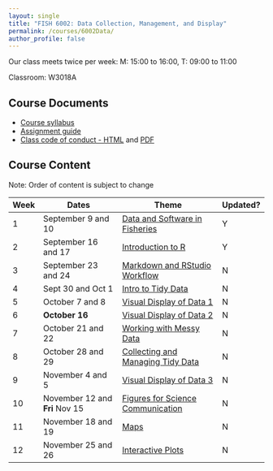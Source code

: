 ```yaml
---
layout: single
title: "FISH 6002: Data Collection, Management, and Display"
permalink: /courses/6002Data/
author_profile: false
---
```


Our class meets twice per week:
M: 15:00 to 16:00, T: 09:00 to 11:00

Classroom: W3018A

## Course Documents 
- [Course syllabus](/courses/6002Data/6002Syllabus/)
- [Assignment guide](/courses/6002Data/6002Assignmentguide/) 
- [Class code of conduct - HTML](/courses/coursesCodeofConduct/) and [PDF](/assets/images/FISHCodeofConduct.pdf)

## Course Content

Note: Order of content is subject to change

| **Week**  | **Dates**  | **Theme**  |  **Updated?** | 
|-----------|------------|-------------|-------|
|1| September 9 and 10  | [Data and Software in Fisheries](/courses/6002Data/6002Week1/)| Y |
|2| September 16 and 17 | [Introduction to R](/courses/6002Data/6002Week2/) | Y |
|3| September 23 and 24 | [Markdown and RStudio Workflow](/courses/6002Data/6002Week3) | N |
|4| Sept 30 and Oct 1 | [Intro to Tidy Data](/courses/6002Data/6002Week4/) | N |
|5| October 7 and 8 | [Visual Display of Data 1](/courses/6002Data/6002Week5/) | N |
|6| **October 16** | [Visual Display of Data 2](/courses/6002Data/6002Week6/) | N |
|7| October 21 and 22 | [Working with Messy Data](/courses/6002Data/6002Week7) | N |
|8| October 28 and 29 | [Collecting and Managing Tidy Data](/courses/6002Data/6002Week8) | N | 
|9| November 4 and 5| [Visual Display of Data 3](/courses/6002Data/6002Week9) | N |
|10| November 12 and **Fri** Nov 15| [Figures for Science Communication](/courses/6002Data/6002Week10) | N |
|11| November 18 and 19  | [Maps](/courses/6002Data/6002Week11) | N |
|12| November 25 and 26| [Interactive Plots](/courses/6002Data/6002Week12) | N |


